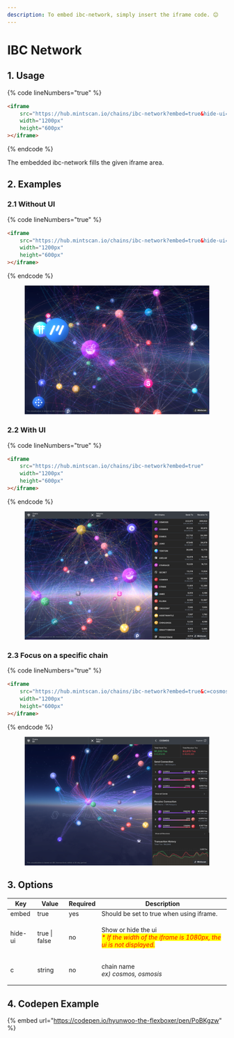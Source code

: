 ```yaml
---
description: To embed ibc-network, simply insert the iframe code. 😊
---
```


# IBC Network

## 1. Usage&#x20;

{% code lineNumbers="true" %}
```html
<iframe
    src="https://hub.mintscan.io/chains/ibc-network?embed=true&hide-ui=true"
    width="1200px"
    height="600px"
></iframe>
```
{% endcode %}

The embedded ibc-network fills the given iframe area.



## 2. Examples

### 2.1 Without UI

{% code lineNumbers="true" %}
```html
<iframe
    src="https://hub.mintscan.io/chains/ibc-network?embed=true&hide-ui=true"
    width="1200px"
    height="600px"
></iframe>
```
{% endcode %}

<figure><img src="../../.gitbook/assets/image.png" alt=""><figcaption></figcaption></figure>

### 2.2 With UI

{% code lineNumbers="true" %}
```html
<iframe
    src="https://hub.mintscan.io/chains/ibc-network?embed=true"
    width="1200px"
    height="600px"
></iframe>
```
{% endcode %}

<figure><img src="../../.gitbook/assets/image (2).png" alt=""><figcaption></figcaption></figure>



### 2.3 Focus on a specific chain

{% code lineNumbers="true" %}
```html
<iframe
    src="https://hub.mintscan.io/chains/ibc-network?embed=true&c=cosmos"
    width="1200px"
    height="600px"
></iframe>
```
{% endcode %}



<figure><img src="../../.gitbook/assets/image (1).png" alt=""><figcaption></figcaption></figure>



## 3. Options

| Key     | Value         | Required | Description                                                                                                                              |
| ------- | ------------- | -------- | ---------------------------------------------------------------------------------------------------------------------------------------- |
| embed   | true          | yes      | Should be set to true when using iframe.                                                                                                 |
| hide-ui | true \| false | no       | <p>Show or hide the ui <br><em><mark style="color:red;">* If the width of the iframe is 1080px, the ui is not displayed.</mark></em></p> |
| c       | string        | no       | <p>chain name<br><em>ex) cosmos, osmosis</em></p>                                                                                        |



## 4. Codepen Example

{% embed url="https://codepen.io/hyunwoo-the-flexboxer/pen/PoBKgzw" %}











